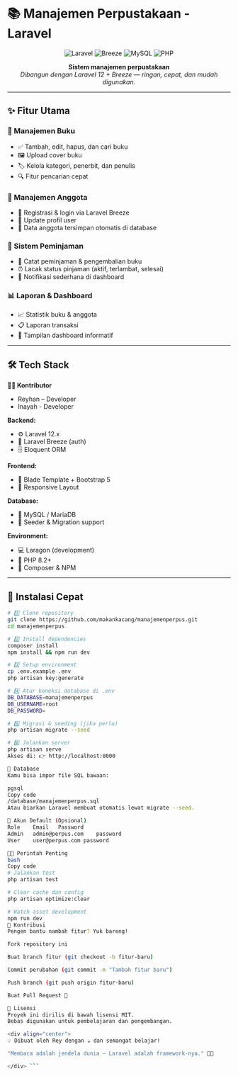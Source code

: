 # 📚 Manajemen Perpustakaan - Laravel

<div align="center">

![Laravel](https://img.shields.io/badge/Laravel-FF2D20?style=for-the-badge&logo=laravel&logoColor=white)
![Breeze](https://img.shields.io/badge/Laravel_Breeze-4A90E2?style=for-the-badge&logo=laravel&logoColor=white)
![MySQL](https://img.shields.io/badge/MySQL-4479A1?style=for-the-badge&logo=mysql&logoColor=white)
![PHP](https://img.shields.io/badge/PHP-777BB4?style=for-the-badge&logo=php&logoColor=white)

**Sistem manajemen perpustakaan**  
*Dibangun dengan Laravel 12 + Breeze — ringan, cepat, dan mudah digunakan.*

</div>

---

## ✨ Fitur Utama

### 📖 Manajemen Buku
- ✅ Tambah, edit, hapus, dan cari buku
- 🖼️ Upload cover buku
- 🏷️ Kelola kategori, penerbit, dan penulis
- 🔍 Fitur pencarian cepat

### 👥 Manajemen Anggota  
- 👤 Registrasi & login via Laravel Breeze
- 🧩 Update profil user
- 💾 Data anggota tersimpan otomatis di database

### 🔄 Sistem Peminjaman
- 📅 Catat peminjaman & pengembalian buku
- ⏰ Lacak status pinjaman (aktif, terlambat, selesai)
- 🔔 Notifikasi sederhana di dashboard

### 📊 Laporan & Dashboard
- 📈 Statistik buku & anggota
- 📋 Laporan transaksi
- 🧮 Tampilan dashboard informatif

---

## 🛠️ Tech Stack
**🧑‍💻 Kontributor**

- Reyhan – Developer
- Inayah - Developer

**Backend:**
- ⚙️ Laravel 12.x
- 🧱 Laravel Breeze (auth)
- 🗄️ Eloquent ORM

**Frontend:**
- 🎨 Blade Template + Bootstrap 5
- 📱 Responsive Layout

**Database:**
- 🐬 MySQL / MariaDB
- 🌱 Seeder & Migration support

**Environment:**
- 💻 Laragon (development)
- 🧩 PHP 8.2+
- 🔑 Composer & NPM

---

## 🚀 Instalasi Cepat

```bash
# 1️⃣ Clone repository
git clone https://github.com/makankacang/manajemenperpus.git
cd manajemenperpus

# 2️⃣ Install dependencies
composer install
npm install && npm run dev

# 3️⃣ Setup environment
cp .env.example .env
php artisan key:generate

# 4️⃣ Atur koneksi database di .env
DB_DATABASE=manajemenperpus
DB_USERNAME=root
DB_PASSWORD=

# 5️⃣ Migrasi & seeding (jika perlu)
php artisan migrate --seed

# 6️⃣ Jalankan server
php artisan serve
Akses di: 👉 http://localhost:8000

💾 Database
Kamu bisa impor file SQL bawaan:

pgsql
Copy code
/database/manajemenperpus.sql
Atau biarkan Laravel membuat otomatis lewat migrate --seed.

👤 Akun Default (Opsional)
Role	Email	Password
Admin	admin@perpus.com	password
User	user@perpus.com	password

🧑‍💻 Perintah Penting
bash
Copy code
# Jalankan test
php artisan test

# Clear cache dan config
php artisan optimize:clear

# Watch asset development
npm run dev
🤝 Kontribusi
Pengen bantu nambah fitur? Yuk bareng!

Fork repository ini

Buat branch fitur (git checkout -b fitur-baru)

Commit perubahan (git commit -m "Tambah fitur baru")

Push branch (git push origin fitur-baru)

Buat Pull Request 🚀

📝 Lisensi
Proyek ini dirilis di bawah lisensi MIT.
Bebas digunakan untuk pembelajaran dan pengembangan.

<div align="center">
💡 Dibuat oleh Rey dengan ☕ dan semangat belajar!

"Membaca adalah jendela dunia — Laravel adalah framework-nya." 📖✨

</div> ```

